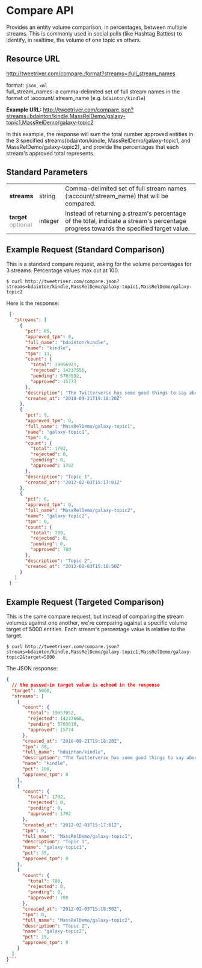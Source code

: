 # Compare API

Provides an entity volume comparison, in percentages, between multiple streams. This is commonly used in social polls (like Hashtag Battles) to identify, in realtime, the volume of one topic vs others.

## Resource URL

http://tweetriver.com/compare.:format?streams=:full_stream_names

format: `json`, `xml`<br />
full_stream_names: a comma-delimited set of full stream names in the format of :account/:stream_name (e.g. `bdainton/kindle`)<br />

**Example URL:** http://tweetriver.com/compare.json?streams=bdainton/kindle,MassRelDemo/galaxy-topic1,MassRelDemo/galaxy-topic2

In this example, the response will sum the total number approved entities in the 3 specified streams(bdainton/kindle, MassRelDemo/galaxy-topic1, and MassRelDemo/galaxy-topic2), and provide the percentages that each stream's approved total represents.

## Standard Parameters

<table>
  <tr>
    <td>
      <strong>streams</strong>
    </td>
    <td>string</td>
    <td>
      Comma-delimited set of full stream names (:account/:stream_name) that will be compared.
    </td>
  </tr>
  <tr>
    <td>
      <strong>target</strong>
      <br /><span style="color: #999;">optional</span>
    </td>
    <td>integer</td>
    <td>
      Instead of returning a stream's percentage of the total, indicate a stream's percentage progress towards the specified target value.
    </td>
  </tr>
</table>

## Example Request (Standard Comparison)

This is a standard compare request, asking for the volume percentages for 3 streams. Percentage values max out at 100.

    $ curl http://tweetriver.com/compare.json?streams=bdainton/kindle,MassRelDemo/galaxy-topic1,MassRelDemo/galaxy-topic2

Here is the response:

```json
 {
   "streams": [
     {
       "pct": 85,
       "approved_tpm": 0,
       "full_name": "bdainton/kindle",
       "name": "kindle",
       "tpm": 11,
       "count": {
         "total": 19956921,
         "rejected": 14237556,
         "pending": 5703592,
         "approved": 15773
       },
       "description": "The Twitterverse has some good things to say about the Amazon Kindle.",
       "created_at": "2010-09-21T19:18:20Z"
     },
     {
       "pct": 9,
       "approved_tpm": 0,
       "full_name": "MassRelDemo/galaxy-topic1",
       "name": "galaxy-topic1",
       "tpm": 0,
       "count": {
         "total": 1792,
         "rejected": 0,
         "pending": 0,
         "approved": 1792
       },
       "description": "Topic 1",
       "created_at": "2012-02-03T15:17:01Z"
     },
     {
       "pct": 6,
       "approved_tpm": 0,
       "full_name": "MassRelDemo/galaxy-topic2",
       "name": "galaxy-topic2",
       "tpm": 0,
       "count": {
         "total": 780,
         "rejected": 0,
         "pending": 0,
         "approved": 780
       },
       "description": "Topic 2",
       "created_at": "2012-02-03T15:18:50Z"
     }
   ]
 }
```

## Example Request (Targeted Comparison)

This is the same compare request, but instead of comparing the stream volumes against one another, we're comparing against a specific volume target of 5000 entities. Each stream's percentage value is relative to the target.

    $ curl http://tweetriver.com/compare.json?streams=bdainton/kindle,MassRelDemo/galaxy-topic1,MassRelDemo/galaxy-topic2&target=5000

The JSON response:

```json
{
  // the passed-in target value is echoed in the response
  "target": 5000,
  "streams": [
    {
      "count": {
        "total": 19957052,
        "rejected": 14237668,
        "pending": 5703610,
        "approved": 15774
      },
      "created_at": "2010-09-21T19:18:20Z",
      "tpm": 30,
      "full_name": "bdainton/kindle",
      "description": "The Twitterverse has some good things to say about the Amazon Kindle.",
      "name": "kindle",
      "pct": 100,
      "approved_tpm": 0
    },
    {
      "count": {
        "total": 1792,
        "rejected": 0,
        "pending": 0,
        "approved": 1792
      },
      "created_at": "2012-02-03T15:17:01Z",
      "tpm": 0,
      "full_name": "MassRelDemo/galaxy-topic1",
      "description": "Topic 1",
      "name": "galaxy-topic1",
      "pct": 35,
      "approved_tpm": 0
    },
    {
      "count": {
        "total": 780,
        "rejected": 0,
        "pending": 0,
        "approved": 780
      },
      "created_at": "2012-02-03T15:18:50Z",
      "tpm": 0,
      "full_name": "MassRelDemo/galaxy-topic2",
      "description": "Topic 2",
      "name": "galaxy-topic2",
      "pct": 15,
      "approved_tpm": 0
    }
  ]
}```
